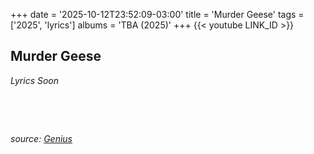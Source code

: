 +++
date = '2025-10-12T23:52:09-03:00'
title = 'Murder Geese'
tags = ['2025', 'lyrics']
albums = 'TBA (2025)'
+++
{{< youtube LINK_ID >}}

## Murder Geese

_Lyrics Soon_

&nbsp;

&nbsp;

_source: [Genius](https://genius.com/artists/First-of-october)_
